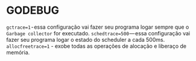 # GODEBUG

`gctrace=1` - essa configuração vai fazer seu programa logar sempre que o `Garbage collector` for executado.
`schedtrace=500` — essa configuração vai fazer seu programa logar o estado do scheduler a cada 500ms.
`allocfreetrace=1` - exobe todas as operações de alocação e liberaço de memória.
